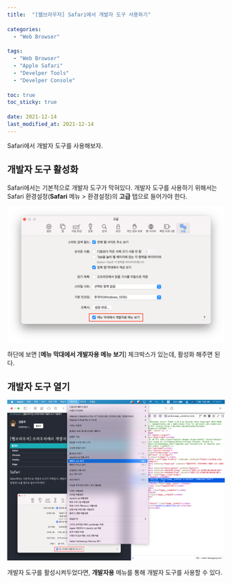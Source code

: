 ```yaml
---
title:  "[웹브라우저] Safari에서 개발자 도구 사용하기"

categories:
  - "Web Browser"

tags:
  - "Web Browser"
  - "Apple Safari"
  - "Develper Tools"
  - "Develper Console"

toc: true
toc_sticky: true

date: 2021-12-14
last_modified_at: 2021-12-14
---
```


Safari에서 개발자 도구를 사용해보자.

<!-- more -->

## 개발자 도구 활성화

Safari에서는 기본적으로 개발자 도구가 막혀있다. 개발자 도구를 사용하기 위해서는 Safari 환경설정(**Safari** 메뉴 > 환경설정)의 **고급** 탭으로 들어가야 한다.

![Safari's Preference](/assets/images/2021-12-14-safari-preference.png)

하단에 보면 \[**메뉴 막대에서 개발자용 메뉴 보기**\] 체크박스가 있는데, 활성화 해주면 된다.

## 개발자 도구 열기

![](/assets/images/2021-12-14-safari-developer-tool.png)

개발자 도구를 활성시켜두었다면, **개발자용** 메뉴를 통해 개발자 도구를 사용할 수 있다.
